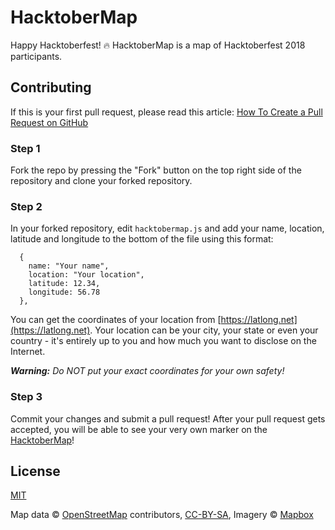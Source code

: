HacktoberMap
============

Happy Hacktoberfest! :fire: HacktoberMap is a map of Hacktoberfest 2018 participants.

## Contributing

If this is your first pull request, please read this article: [How To Create a Pull Request on GitHub](https://www.digitalocean.com/community/tutorials/how-to-create-a-pull-request-on-github)

### Step 1

Fork the repo by pressing the "Fork" button on the top right side of the
repository and clone your forked repository.

### Step 2

In your forked repository, edit `hacktobermap.js` and add your name, location, 
latitude and longitude to the bottom of the file using this format:

```
  {
    name: "Your name",
    location: "Your location",
    latitude: 12.34,
    longitude: 56.78 
  },
```

You can get the coordinates of your location from [https://latlong.net](https://latlong.net). Your location can be your city, your state or even your country - it's entirely up to you and how much you want to disclose on the Internet.

***Warning:** Do NOT put your exact coordinates for your own safety!*

### Step 3 

Commit your changes and submit a pull request! After your pull request gets accepted, you will be able to see your very own marker on the [HacktoberMap](https://abhijitparida.github.io/hacktobermap/)!

## License

[MIT](LICENSE)

Map data © [OpenStreetMap](https://www.openstreetmap.org/) contributors, [CC-BY-SA](https://creativecommons.org/licenses/by-sa/2.0/), Imagery © [Mapbox](https://www.mapbox.com/)
